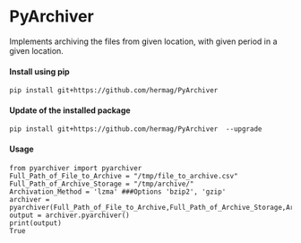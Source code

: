 # PyArchiver
Implements archiving the files from given location, with given period in a given location.

#### Install using pip
```
pip install git+https://github.com/hermag/PyArchiver
```
#### Update of the installed package
```
pip install git+https://github.com/hermag/PyArchiver  --upgrade
```
#### Usage
```
from pyarchiver import pyarchiver
Full_Path_of_File_to_Archive = "/tmp/file_to_archive.csv"
Full_Path_of_Archive_Storage = "/tmp/archive/"
Archivation_Method = 'lzma' ###Options 'bzip2', 'gzip'
archiver = pyarchiver(Full_Path_of_File_to_Archive,Full_Path_of_Archive_Storage,Archivation_Method)
output = archiver.pyarchiver()
print(output)
True
```

